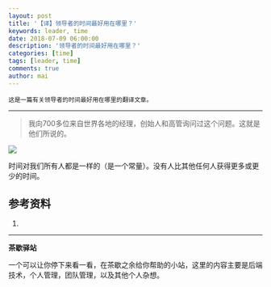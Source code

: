 ```yaml
---
layout: post
title: '【译】领导者的时间最好用在哪里？'
keywords: leader, time
date: 2018-07-09 06:00:00
description: '领导者的时间最好用在哪里？'
categories: [time]
tags: [leader, time]
comments: true
author: mai
---
```


    这是一篇有关领导者的时间最好用在哪里的翻译文章。

----

>我向700多位来自世界各地的经理，创始人和高管询问过这个问题。这就是他们所说的。

![](https://cdn-images-1.medium.com/max/1600/1*at-wi7FrSoXTtXQ2Np30ag.jpeg)

时间对我们所有人都是一样的（是一个常量）。没有人比其他任何人获得更多或更少的时间。



## 参考资料

1. [](https://m.signalvnoise.com/whats-the-best-use-of-a-leader-s-time-758c10a69228)

----

**茶歇驿站**

一个可以让你停下来看一看，在茶歇之余给你帮助的小站，这里的内容主要是后端技术，个人管理，团队管理，以及其他个人杂想。


